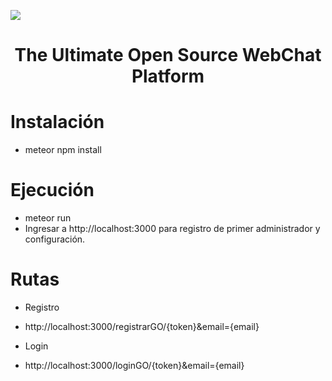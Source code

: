 
![](https://user-images.githubusercontent.com/551004/43643393-884b00a4-9701-11e8-94d8-14c46d1f3660.png)

<h1 align="center">
  The Ultimate Open Source WebChat Platform
</h1>

# Instalación

* meteor npm install

# Ejecución

* meteor run
* Ingresar a http://localhost:3000 para registro de primer administrador y configuración.

# Rutas

* Registro
* http://localhost:3000/registrarGO/{token}&email={email} 


* Login
* http://localhost:3000/loginGO/{token}&email={email} 


